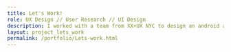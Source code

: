 ```yaml
---
title: Let's Work!
role: UX Design // User Research // UI Design
description: I worked with a team from XX+UX NYC to design an android app that helps new immigrants aquire entry-level jobs.
layout: project_lets_work
permalink: /portfolio/Lets-work.html
---
```

